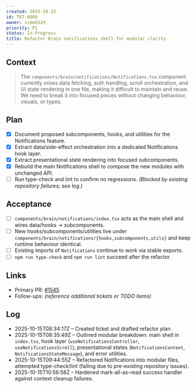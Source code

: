 ```yaml
---
created: 2025-10-15
id: TKT-0009
owner: simo6529
priority: P1
status: In-Progress
title: Refactor Brain notifications shell for modular clarity
---
```


## Context

> The `components/brain/notifications/Notifications.tsx` component currently mixes data fetching, auth handling, scroll orchestration, and UI state rendering in one file, making it difficult to maintain and reuse. We need to break it into focused pieces without changing behaviour, visuals, or types.

## Plan

- [x] Document proposed subcomponents, hooks, and utilities for the Notifications feature.
- [x] Extract data/side-effect orchestration into a dedicated Notifications hook layer.
- [x] Extract presentational state rendering into focused subcomponents.
- [x] Rebuild the main Notifications shell to compose the new modules with unchanged API.
- [ ] Run type-check and lint to confirm no regressions. _(Blocked by existing repository failures; see log.)_

## Acceptance

- [ ] `components/brain/notifications/index.tsx` acts as the main shell and wires data/hooks → subcomponents.
- [ ] New hooks/subcomponents/utilities live under `components/brain/notifications/{hooks,subcomponents,utils}` and keep runtime behaviour identical.
- [ ] Existing imports of `Notifications` continue to work via stable exports.
- [ ] `npm run type-check` and `npm run lint` succeed after the refactor.

## Links

- Primary PR: [#1545](https://github.com/6529-Collections/6529seize-frontend/pull/1545)
- Follow-ups: _(reference additional tickets or TODO items)_

## Log

- 2025-10-15T08:34:17Z – Created ticket and drafted refactor plan.
- 2025-10-15T08:35:49Z – Outlined modular breakdown: main shell in `index.tsx`, hook layer (`useNotificationsController`, `useNotificationsScroll`), presentational states (`NotificationsContent`, `NotificationsStateMessage`), and error utilities.
- 2025-10-15T09:44:55Z – Refactored Notifications into modular files, attempted type-check/lint (failing due to pre-existing repository issues).
- 2025-10-15T10:56:58Z – Hardened mark-all-as-read success handler against context cleanup failures.
